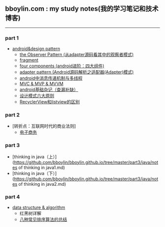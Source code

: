## bboylin.com : my study notes(我的学习笔记和技术博客)
---
### part 1
* [android&design pattern](https://github.com/bboylin/bboylin.github.io/tree/master/android&designPattern)
	* [the Observer Pattern (从adapter源码看其中的观察者模式)](https://github.com/bboylin/bboylin.github.io/tree/master/android&designPattern/20160630)
    * [fragment](https://github.com/bboylin/bboylin.github.io/tree/master/android&designPattern/20160702)
    * [four components (android进阶：四大组件)](https://github.com/bboylin/bboylin.github.io/tree/master/android&designPattern/20160704)
	* [adapter pattern (Android源码解析之适配器(Adapter)模式)](https://github.com/bboylin/bboylin.github.io/tree/master/android&designPattern/20160705)
    * [android中消息传递机制与多线程](https://github.com/bboylin/bboylin.github.io/tree/master/android&designPattern/20160706)
    * [MVC & MVP & MVVM](https://github.com/bboylin/bboylin.github.io/tree/master/android&designPattern/20160707)
    * [android基础杂记（查漏补缺）](https://github.com/bboylin/bboylin.github.io/tree/master/android&designPattern/20160708)
    * [设计模式六大原则](https://github.com/bboylin/bboylin.github.io/tree/master/android&designPattern/20160708/designPrinciple.md)
    * [RecyclerView和listview的区别](https://github.com/bboylin/bboylin.github.io/tree/master/android&designPattern/20160713/readme.md)
    

### part 2
* [转折点：互联网时代的商业法则]
    * [电子商务](https://github.com/bboylin/bboylin.github.io/tree/master/part2/turningPoint/chapter5.md)

### part 3
* [thinking in java（上）](https://github.com/bboylin/bboylin.github.io/tree/master/part3/java/notes of thinking in java1.md)
* [thinking in java（下）](https://github.com/bboylin/bboylin.github.io/tree/master/part3/java/notes of thinking in java2.md)

### part 4
* [data structure & algorithm](https://github.com/bboylin/bboylin.github.io/tree/master/part4/readme.md)
    * 红黑树详解
    * [八种常见排序算法的总结](https://github.com/bboylin/bboylin.github.io/tree/master/part4/sort.md)
